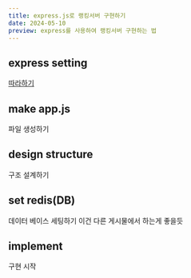 ```yaml
---
title: express.js로 랭킹서버 구현하기
date: 2024-05-10
preview: express를 사용하여 랭킹서버 구현하는 법
---
```

## express setting

[따라하기](https://expressjs.com/ko/starter/installing.html)

## make app.js

파일 생성하기

## design structure

구조 설계하기

## set redis(DB)

데이터 베이스 세팅하기 이건 다른 게시물에서 하는게 좋을듯

## implement

구현 시작